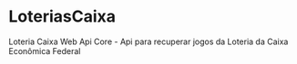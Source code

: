 # LoteriasCaixa
Loteria Caixa Web Api Core - Api para recuperar jogos da Loteria da Caixa Econômica Federal

